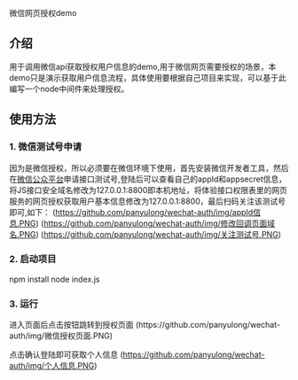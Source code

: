 微信网页授权demo

## 介绍
用于调用微信api获取授权用户信息的demo,用于微信网页需要授权的场景，本demo只是演示获取用户信息流程，具体使用要根据自己项目来实现，可以基于此编写一个node中间件来处理授权。

## 使用方法
### 1. 微信测试号申请
因为是微信授权，所以必须要在微信环境下使用，首先安装微信开发者工具，然后在[微信公众平台](https://mp.weixin.qq.com/debug/cgi-bin/sandbox?t=sandbox/login)申请接口测试号,登陆后可以查看自己的appId和appsecret信息，将JS接口安全域名修改为127.0.0.1:8800即本机地址，将体验接口权限表里的网页服务的网页授权获取用户基本信息修改为127.0.0.1:8800，最后扫码关注该测试号即可,如下：
(https://github.com/panyulong/wechat-auth/img/appId信息.PNG)
(https://github.com/panyulong/wechat-auth/img/修改回调页面域名.PNG)
(https://github.com/panyulong/wechat-auth/img/关注测试号.PNG)

### 2. 启动项目
npm install
node index.js

### 3. 运行
<p>进入页面后点击按钮跳转到授权页面
(https://github.com/panyulong/wechat-auth/img/微信授权页面.PNG)<br />

点击确认登陆即可获取个人信息
(https://github.com/panyulong/wechat-auth/img/个人信息.PNG)</p>
